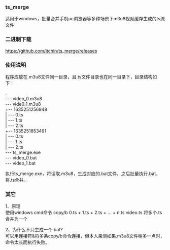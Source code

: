 ### ts_merge
适用于windows，批量合并手机uc浏览器等多种场景下m3u8视频缓存生成的ts流文件

### 二进制下载
https://github.com/itchin/ts_merge/releases

### 使用说明
程序应放在.m3u8文件同一目录，且.ts文件目录也在同一目录下，目录结构如下：

. <br/>
--- video_0.m3u8 <br/>
--- vide0_1.m3u8 <br/>
+-- 1635251256948 <br/>
|   --- 0.ts <br/>
|   --- 1.ts <br/>
|   --- 2.ts <br/>
+-- 1635251853491 <br/>
|   --- 0.ts <br/>
|   --- 1.ts <br/>
|   --- 2.ts <br/>
--- ts_merge.exe <br/>
--- video_0.bat <br/>
--- video_1.bat <br/>

执行ts_merge.exe，将读取.m3u8，生成对应的.bat文件。之后批量执行.bat，将.ts合并。

### 其它
1、原理 <br/>
使用windows cmd命令 copy/b 0.ts + 1.ts + 2.ts + ... + n.ts video.ts 将多个.ts合并为一个

2、为什么不只生成一个.bat? <br/>
可以用连接符&将多条copy/b命令连接，但本人亲测如果.m3u8文件稍多一点时，命令太长而执行失败。
